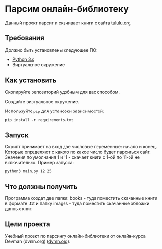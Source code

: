 # Парсим онлайн-библиотеку

Данный проект парсит и скачивает книги с сайта [tululu.org](https://tululu.org/).

## Требования

Должно быть установлены следующее ПО:

- [Python 3.x](https://www.python.org/)
- Виртуальное окружение

## Как установить

Скопируйте репозиторий удобным для вас способом.

Создайте виртуальное окружение.

Используйте `pip` для установки зависимостей:

```shell
pip install -r requirements.txt
```

## Запуск

Скрипт принимает на вход две числовые переменные: начало и конец. Которые определяют с какого по какое число будет парситься сайт. Значения по умолчания 1 и 11 - скачает книги с 1-ой по 11-ой не включительно. Пример запуска:

```shell
python3 main.py 12 25
```
## Что должны получить

Программа создат две папки: books - туда поместить скачанные книги в формате .txt и папку images - туда поместить скачанные обложки данных книг.

## Цели проекта

Учебный проект по парсингу онлайн-библиотеки от онлайн-курса Devman (dvmn.org) ([dvmn.org](https://dvmn.org/)).
